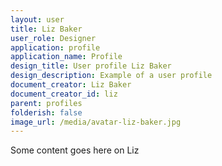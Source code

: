 ```yaml
---
layout: user
title: Liz Baker
user_role: Designer
application: profile
application_name: Profile
design_title: User profile Liz Baker
design_description: Example of a user profile
document_creator: Liz Baker
document_creator_id: liz
parent: profiles
folderish: false
image_url: /media/avatar-liz-baker.jpg
---
```


Some content goes here on Liz
